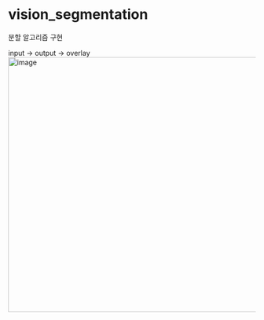 # vision_segmentation
분할 알고리즘 구현

input -> output -> overlay
<img width="1552" height="519" alt="image" src="https://github.com/user-attachments/assets/b39bbaf1-f00a-42da-8a72-77e1fcbaf795" />
